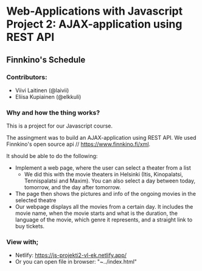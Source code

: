# Web-Applications with Javascript Project 2: AJAX-application using REST API

## Finnkino's Schedule

### Contributors:
* Viivi Laitinen (@laivii)
* Eliisa Kupiainen (@elkkuli)

### Why and how the thing works?

This is a project for our Javascript course. 

The assingment was to build an AJAX-application using REST API. We used Finnkino's open source api // https://www.finnkino.fi/xml.

It should be able to do the following:

* Implement a web page, where the user can select a theater from a list
   * We did this with the movie theaters in Helsinki (Itis, Kinopalatsi, Tennispalatsi and Maxim). You can also select a day between today, tomorrow, and the day after tomorrow.
* The page then shows the pictures and info of the ongoing movies in the selected theatre
* Our webpage displays all the movies from a certain day. It includes the movie name, when the movie starts and what is the duration, the language of the movie, which genre it represents, and a straight link to buy tickets. 

### View with;
* Netlify: https://js-projekti2-vl-ek.netlify.app/
* Or you can open file in browser: "~../index.html"
